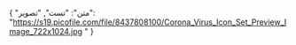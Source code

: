 {
  "متن": "تست",
  "تصویر": "https://s19.picofile.com/file/8437808100/Corona_Virus_Icon_Set_Preview_Image_722x1024.jpg "
}
